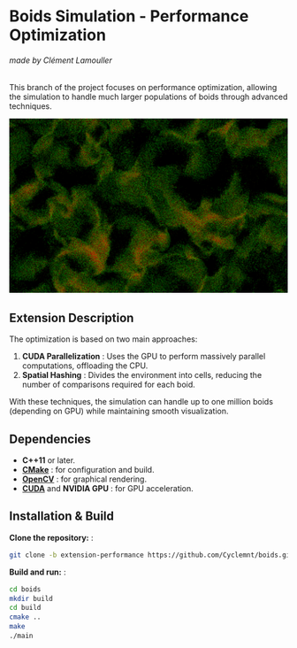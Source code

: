 # Boids Simulation - Performance Optimization
###### made by Clément Lamouller
This branch of the project focuses on performance optimization, allowing the simulation to handle much larger populations of boids through advanced techniques.  

<p align="center">
  <img src="demo-performance.png" alt="Demo"/>
</p>


## Extension Description  
The optimization is based on two main approaches:  
1. **CUDA Parallelization** : Uses the GPU to perform massively parallel computations, offloading the CPU.  
2. **Spatial Hashing** : Divides the environment into cells, reducing the number of comparisons required for each boid.  

With these techniques, the simulation can handle up to one million boids (depending on GPU) while maintaining smooth visualization.  

## Dependencies  
- **C++11** or later.  
- **[CMake](https://cmake.org/)** : for configuration and build.  
- **[OpenCV](https://opencv.org/)** : for graphical rendering.  
- **[CUDA](https://developer.nvidia.com/cuda-toolkit)** and **NVIDIA GPU** : for GPU acceleration.  

## Installation & Build  
**Clone the repository:** :  
   ```bash
   git clone -b extension-performance https://github.com/Cyclemnt/boids.git
   ```  

**Build and run:** :  
   ```bash
   cd boids
   mkdir build
   cd build
   cmake ..  
   make
   ./main
   ```  

